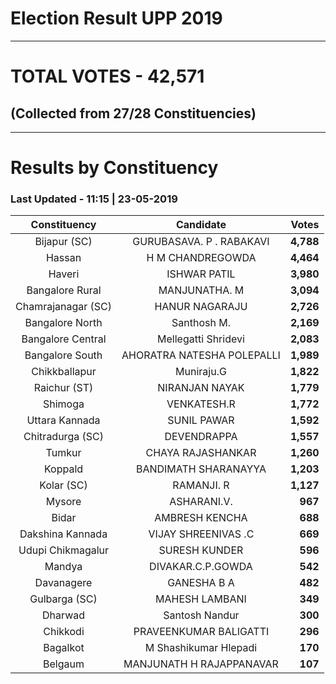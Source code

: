 # Election Result UPP 2019

---
# TOTAL VOTES - 42,571 
## (Collected from 27/28 Constituencies) 


---
# Results by Constituency 

### Last Updated - 11:15 | 23-05-2019 


|   Constituency   |        Candidate         |  Votes  |
|:----------------:|:------------------------:|--------:|
|   Bijapur (SC)   | GURUBASAVA. P . RABAKAVI |**4,788**|
|      Hassan      |     H M CHANDREGOWDA     |**4,464**|
|      Haveri      |       ISHWAR PATIL       |**3,980**|
| Bangalore Rural  |      MANJUNATHA. M       |**3,094**|
|Chamrajanagar (SC)|      HANUR NAGARAJU      |**2,726**|
| Bangalore North  |       Santhosh M.        |**2,169**|
|Bangalore Central |   Mellegatti Shridevi    |**2,083**|
| Bangalore South  |AHORATRA NATESHA POLEPALLI|**1,989**|
|  Chikkballapur   |        Muniraju.G        |**1,822**|
|   Raichur (ST)   |      NIRANJAN NAYAK      |**1,779**|
|     Shimoga      |       VENKATESH.R        |**1,772**|
|  Uttara Kannada  |       SUNIL PAWAR        |**1,592**|
| Chitradurga (SC) |       DEVENDRAPPA        |**1,557**|
|      Tumkur      |    CHAYA RAJASHANKAR     |**1,260**|
|     Koppald      |   BANDIMATH SHARANAYYA   |**1,203**|
|    Kolar (SC)    |        RAMANJI. R        |**1,127**|
|      Mysore      |       ASHARANI.V.        |  **967**|
|      Bidar       |      AMBRESH KENCHA      |  **688**|
| Dakshina Kannada |   VIJAY SHREENIVAS .C    |  **669**|
|Udupi Chikmagalur |      SURESH KUNDER       |  **596**|
|      Mandya      |    DIVAKAR.C.P.GOWDA     |  **542**|
|    Davanagere    |       GANESHA B A        |  **482**|
|  Gulbarga (SC)   |      MAHESH LAMBANI      |  **349**|
|     Dharwad      |      Santosh Nandur      |  **300**|
|     Chikkodi     |  PRAVEENKUMAR BALIGATTI  |  **296**|
|     Bagalkot     |  M Shashikumar Hlepadi   |  **170**|
|     Belgaum      | MANJUNATH H RAJAPPANAVAR |  **107**|


<script async src='https://www.googletagmanager.com/gtag/js?id=UA-138371535-2'></script><script>window.dataLayer = window.dataLayer || [];function gtag(){dataLayer.push(arguments);}gtag('js', new Date());gtag('config', 'UA-138371535-2');</script>